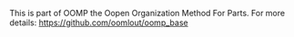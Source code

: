 This is part of OOMP the Oopen Organization Method For Parts. For more details: https://github.com/oomlout/oomp_base  